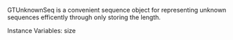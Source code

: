 GTUnknownSeq is a convenient sequence object for representing unknown sequences efficently through only storing the length.

Instance Variables:
	size	<Integer>